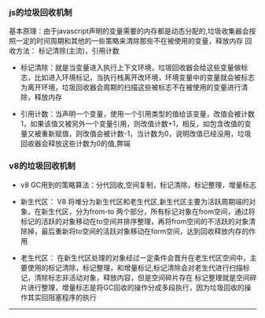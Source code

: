 ### js的垃圾回收机制
基本原理：由于javascript声明的变量需要的内存都是动态分配的,垃圾收集器会按照一定的时间周期和其他的一些策略来清除那些不在被使用的变量，释放内存
回收方法： 标记清除(主流)，引用计数
* 标记清除：就是当变量进入执行上下文环境，垃圾回收器会给这些变量做标志，比如进入环境标记，当执行栈离开改环境，环境变量中的变量就会被标志为离开环境，垃圾回收器会周期的扫描这些被标志不在被使用的变量进行清除，释放内存

* 引用计数：当声明一个变量，使用一个引用类型的值给该变量，改值会被计数1，如果该值又被另外一个变量引用，则改值计数+1，相反，如包含改值的变量又被重新赋值，则改值会被计数-1，当计数为0，说明改值已经没用，垃圾回收器会释放这些计数为0的值,弊端

### v8的垃圾回收机制
* v8 GC用到的策略算法：分代回收,空间复制，标记清除，标记整理，增量标志
* 新生代区： V8 将堆分为新生代区和老生代区,新生代区主要为活跃周期端的对象，在新生代区，分为from-to 两个部分，所有标记对象在from空间，通过将标记的活跃的对象移动在to空间并排序整理，再将from空间的不活跃的对象清除掉，最后重新将to空间的活跃对象移动在form空间，达到回收释放内存的作用

* 老生代区： 在新生代区处理的对象经过一定条件会晋升在老生代区空间中，主要使用的标记清除，标记整理，和增量标记,标记清除会对老生代进行扫描标记，清除标志非活动对象，释放内容，但是空间碎片存在
标记整理就是空间碎片进行整理，增量标志是将GC回收的操作分成多段执行，因为垃圾回收的操作其实回阻塞程序的执行

----